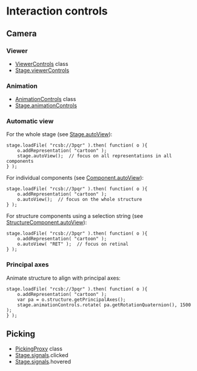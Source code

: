 
# Interaction controls

## Camera

### Viewer

- [ViewerControls](../class/src/controls/viewer-controls.js~ViewerControls.html) class
- [Stage.viewerControls](../class/src/stage/stage.js~Stage.html#instance-member-viewerControls)


### Animation

- [AnimationControls](../class/src/controls/animation-controls.js~AnimationControls.html) class
- [Stage.animationControls](../class/src/stage/stage.js~Stage.html#instance-member-animationControls)


### Automatic view

For the whole stage (see [Stage.autoView](../class/src/stage/stage.js~Stage.html#instance-method-autoView)):
```
stage.loadFile( "rcsb://3pqr" ).then( function( o ){
    o.addRepresentation( "cartoon" );
    stage.autoView();  // focus on all representations in all components
} );
```

For individual components (see [Component.autoView](../class/src/component/component.js~Component.html#instance-method-autoView)):
```
stage.loadFile( "rcsb://3pqr" ).then( function( o ){
    o.addRepresentation( "cartoon" );
    o.autoView();  // focus on the whole structure
} );
```

For structure components using a selection string (see [StructureComponent.autoView](../class/src/component/structure-component.js~StructureComponent.html#instance-method-autoView)):
```
stage.loadFile( "rcsb://3pqr" ).then( function( o ){
    o.addRepresentation( "cartoon" );
    o.autoView( "RET" );  // focus on retinal
} );
```


### Principal axes

Animate structure to align with principal axes:
```
stage.loadFile( "rcsb://3pqr" ).then( function( o ){
 	o.addRepresentation( "cartoon" );
	var pa = o.structure.getPrincipalAxes();
    stage.animationControls.rotate( pa.getRotationQuaternion(), 1500 );
} );
```


## Picking

- [PickingProxy](../class/src/controls/picking-proxy.js~PickingProxy.html) class
- [Stage.signals](../class/src/stage/stage.js~Stage.html#instance-member-signals).clicked
- [Stage.signals](../class/src/stage/stage.js~Stage.html#instance-member-signals).hovered

